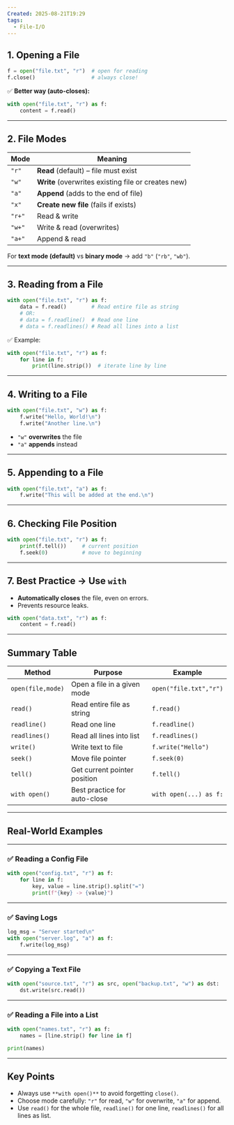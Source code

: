 ```yaml
---
Created: 2025-08-21T19:29
tags:
  - File-I/O
---
```

## 1. Opening a File

```Python
f = open("file.txt", "r")  # open for reading
f.close()                  # always close!
```

✅ **Better way (auto-closes):**

```Python
with open("file.txt", "r") as f:
    content = f.read()
```

---

## 2. File Modes

|Mode|Meaning|
|---|---|
|`"r"`|**Read** (default) – file must exist|
|`"w"`|**Write** (overwrites existing file or creates new)|
|`"a"`|**Append** (adds to the end of file)|
|`"x"`|**Create new file** (fails if exists)|
|`"r+"`|Read & write|
|`"w+"`|Write & read (overwrites)|
|`"a+"`|Append & read|

For **text mode (default)** vs **binary mode** → add `"b"` (`"rb"`, `"wb"`).

---

## 3. Reading from a File

```Python
with open("file.txt", "r") as f:
    data = f.read()        # Read entire file as string
    # OR:
    # data = f.readline()  # Read one line
    # data = f.readlines() # Read all lines into a list
```

✅ Example:

```Python
with open("file.txt", "r") as f:
    for line in f:
        print(line.strip())  # iterate line by line
```

---

## 4. Writing to a File

```Python
with open("file.txt", "w") as f:
    f.write("Hello, World!\n")
    f.write("Another line.\n")
```

- `"w"` **overwrites** the file
- `"a"` **appends** instead

---

## 5. Appending to a File

```Python
with open("file.txt", "a") as f:
    f.write("This will be added at the end.\n")
```

---

## 6. Checking File Position

```Python
with open("file.txt", "r") as f:
    print(f.tell())     # current position
    f.seek(0)           # move to beginning
```

---

## 7. Best Practice → Use `with`

- **Automatically closes** the file, even on errors.
- Prevents resource leaks.

```Python
with open("data.txt", "r") as f:
    content = f.read()
```

---

## Summary Table

|Method|Purpose|Example|
|---|---|---|
|`open(file,mode)`|Open a file in a given mode|`open("file.txt","r")`|
|`read()`|Read entire file as string|`f.read()`|
|`readline()`|Read one line|`f.readline()`|
|`readlines()`|Read all lines into list|`f.readlines()`|
|`write()`|Write text to file|`f.write("Hello")`|
|`seek()`|Move file pointer|`f.seek(0)`|
|`tell()`|Get current pointer position|`f.tell()`|
|`with open()`|Best practice for auto-close|`with open(...) as f:`|

---

## Real-World Examples

---

### ✅ Reading a Config File

```Python
with open("config.txt", "r") as f:
    for line in f:
        key, value = line.strip().split("=")
        print(f"{key} -> {value}")
```

---

### ✅ Saving Logs

```Python
log_msg = "Server started\n"
with open("server.log", "a") as f:
    f.write(log_msg)
```

---

### ✅ Copying a Text File

```Python
with open("source.txt", "r") as src, open("backup.txt", "w") as dst:
    dst.write(src.read())
```

---

### ✅ Reading a File into a List

```Python
with open("names.txt", "r") as f:
    names = [line.strip() for line in f]

print(names)
```

---

## Key Points

- Always use `**with open()**` to avoid forgetting `close()`.
- Choose mode carefully: `"r"` for read, `"w"` for overwrite, `"a"` for append.
- Use `read()` for the whole file, `readline()` for one line, `readlines()` for all lines as list.